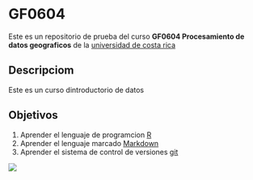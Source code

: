 # GF0604

Este es un repositorio de prueba del curso **GF0604 Procesamiento de datos geograficos** de la [universidad de costa rica](https://www.ucr.ac.cr/)

## Descripciom 
Este es un curso dintroductorio de datos 

## Objetivos 
1. Aprender el lenguaje de programcion  [R](https://www.r-project.org/)
2. Aprender el lenguaje marcado [Markdown](https://markdown.es/)
3. Aprender el sistema de control de versiones [git](https://github.com/)

![](https://upload.wikimedia.org/wikipedia/commons/thumb/1/1f/As08-16-2593.jpg/1024px-As08-16-2593.jpg)


